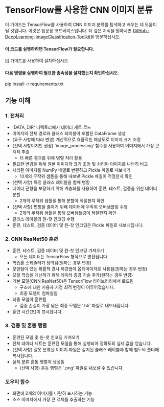 # TensorFlow를 사용한 CNN 이미지 분류

이 가이드는 TensorFlow를 사용하여 CNN 이미지 분류를 탐색하고 배우는 데 도움이 될 것입니다.
이것은 입문용 코드베이스입니다. 더 깊은 지식을 원하시면 [GitHub : DeepLearning-ImageClassification-Toolkit](https://github.com/iSiddharth20/DeepLearning-ImageClassification-Toolkit)을 방문하십시오.

#### 이 코드를 실행하려면 TensorFlow가 필요합니다.
[이](https://www.tensorflow.org/install/pip) 가이드를 사용하여 설치하십시오.
#### 다음 명령을 실행하여 필요한 종속성을 설치했는지 확인하십시오.
pip install -r requirements.txt

## 기능 이해

### 1. 전처리
- 'DATA_DIR' 디렉토리에서 데이터 세트 로드
- 이미지의 전체 경로와 클래스 레이블이 포함된 DataFrame 생성
- (요구 사항에 따라 변경) 계산적으로 효율적인 해상도로 이미지 크기 조정
- (선택 사항이지만 권장) 'image_processing' 함수를 사용하여 이미지에서 가장 큰 객체 추출
    - 더 빠른 결과를 위해 병렬 처리 활용
- 필요한 변경을 위해 원본 이미지와 크기 조정 및 처리된 이미지를 나란히 비교
- 처리된 이미지를 NumPy 배열로 변환하고 Pickle 파일로 내보내기
    - 10개의 무작위 샘플을 통해 내보낸 Pickle 파일이 적절한지 확인
- (선택 사항) 특정 클래스 레이블을 함께 병합
- 데이터 균형을 보장하기 위해 계층화를 사용하여 훈련, 테스트, 검증을 위한 데이터 분할
    - 2개의 무작위 샘플을 통해 분할이 적절한지 확인
- (선택 사항) 편향을 줄이기 위해 데이터에 무작위 오버샘플링 수행
    - 2개의 무작위 샘플을 통해 오버샘플링이 적절한지 확인
- 클래스 레이블의 원-핫 인코딩 수행
- 훈련, 테스트, 검증 데이터 및 원-핫 인코딩은 Pickle 파일로 내보내집니다.

### 2. CNN ResNet50 훈련
- 훈련, 테스트, 검증 데이터 및 원-핫 인코딩 가져오기
    - 모든 데이터는 TensorFlow 형식으로 변환됩니다.
- 학습률 스케줄러가 정의됨(원하는 경우 변경)
- 모멘텀이 있는 확률적 경사 하강법이 옵티마이저로 사용됨(원하는 경우 변경)
- 모델 학습을 개선하기 위해 데이터 증강 기술 추가(원하는 경우 변경)
- 기본 모델(CNN ResNet50)은 TensorFlow 라이브러리에서 로드됨
    - 구조에 대한 사용자 지정 최적 변경이 이루어졌습니다.
    - 최종 모델이 컴파일됨
- 최종 모델이 훈련됨
    - 검증 손실이 가장 낮은 최종 모델은 '.h5' 파일로 내보내집니다.
- 훈련 시간(초)이 표시됩니다.

### 3. 검증 및 혼동 행렬
- 훈련된 모델 및 원-핫 인코딩 가져오기
- 전체 데이터 세트는 훈련된 모델을 통해 실행되어 정확도의 실제 값을 얻습니다.
- (선택 사항) 잘못 분류된 이미지 파일은 감지된 클래스 레이블과 함께 별도의 폴더에 복사됩니다.
- 실제 분류 혼동 행렬이 생성됨
    - (선택 사항) 혼동 행렬은 '.png' 파일로 내보낼 수 있습니다.

### 도우미 함수
- 화면에 2개의 이미지를 나란히 표시하는 기능
- 소스 이미지에서 가장 큰 객체를 추출하는 기능
